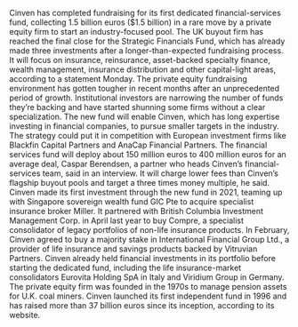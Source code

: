 Cinven has completed fundraising for its first dedicated financial-services fund, collecting 1.5 billion euros ($1.5 billion) in a rare move by a private equity firm to start an industry-focused pool.
The UK buyout firm has reached the final close for the Strategic Financials Fund, which has already made three investments after a longer-than-expected fundraising process. It will focus on insurance, reinsurance, asset-backed specialty finance, wealth management, insurance distribution and other capital-light areas, according to a statement Monday.
The private equity fundraising environment has gotten tougher in recent months after an unprecedented period of growth. Institutional investors are narrowing the number of funds they’re backing and have started shunning some firms without a clear specialization.
The new fund will enable Cinven, which has long expertise investing in financial companies, to pursue smaller targets in the industry. The strategy could put it in competition with European investment firms like Blackfin Capital Partners and AnaCap Financial Partners.
The financial services fund will deploy about 150 million euros to 400 million euros for an average deal, Caspar Berendsen, a partner who heads Cinven’s financial-services team, said in an interview. It will charge lower fees than Cinven’s flagship buyout pools and target a three times money multiple, he said.
Cinven made its first investment through the new fund in 2021, teaming up with Singapore sovereign wealth fund GIC Pte to acquire specialist insurance broker Miller. It partnered with British Columbia Investment Management Corp. in April last year to buy Compre, a specialist consolidator of legacy portfolios of non-life insurance products.
In February, Cinven agreed to buy a majority stake in International Financial Group Ltd., a provider of life insurance and savings products backed by Vitruvian Partners. Cinven already held financial investments in its portfolio before starting the dedicated fund, including the life insurance-market consolidators Eurovita Holding SpA in Italy and Viridium Group in Germany.
The private equity firm was founded in the 1970s to manage pension assets for U.K. coal miners. Cinven launched its first independent fund in 1996 and has raised more than 37 billion euros since its inception, according to its website.